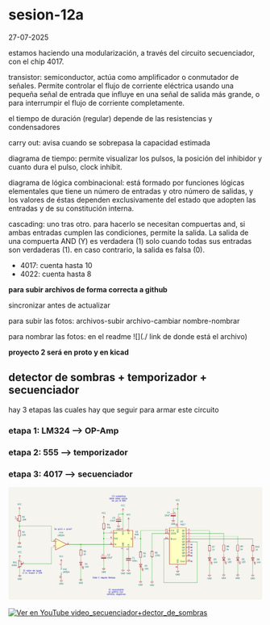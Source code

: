 # sesion-12a

27-07-2025

estamos haciendo una modularización, a través del circuito secuenciador, con el chip 4017.

transistor: semiconductor, actúa como amplificador o conmutador de señales. Permite controlar el flujo de corriente eléctrica usando una pequeña señal de entrada que influye en una señal de salida más grande, o para interrumpir el flujo de corriente completamente.

el tiempo de duración (regular) depende de las resistencias y condensadores 

carry out: avisa cuando se sobrepasa la capacidad estimada

diagrama de tiempo: permite visualizar los pulsos, la posición del inhibidor y cuanto dura el pulso, clock inhibit.

diagrama de lógica combinacional: está formado por funciones lógicas elementales que tiene un número de entradas y otro número de salidas, y los valores de éstas dependen exclusivamente del estado que adopten las entradas y de su constitución interna.

cascading: uno tras otro. para hacerlo se necesitan compuertas and, si ambas entradas cumplen las condiciones, permite la salida.
La salida de una compuerta AND (Y) es verdadera (1) solo cuando todas sus entradas son verdaderas (1). en caso contrario, la salida es falsa (0). 

* 4017: cuenta hasta 10
* 4022: cuenta hasta 8

 **para subir archivos de forma correcta a github** 

sincronizar antes de actualizar 
 
para subir las fotos: archivos-subir archivo-cambiar nombre-nombrar

para nombrar las fotos: en el readme  ![](./ link de donde está el archivo)

**proyecto 2 será en proto y en kicad** 

## detector de sombras + temporizador + secuenciador 

hay 3 etapas las cuales hay que seguir para armar este circuito

### etapa 1: LM324 --> OP-Amp 
### etapa 2: 555 --> temporizador
### etapa 3: 4017 --> secuenciador

![detector-de-sombra_+_activador-de-frecuencia](./archivos/detector-de-sombra_+_activador-de-frecuencia.png)

[![Ver en YouTube video_secuenciador+dector_de_sombras](https://youtube.com/shorts/JRhgumqrhS4)](https://www.youtube.com/shorts/JRhgumqrhS4)



